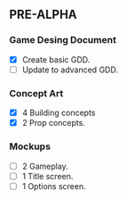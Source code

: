 ## PRE-ALPHA
### Game Desing Document
- [x] Create basic GDD.
- [ ] Update to advanced GDD.

### Concept Art
- [x] 4 Building concepts
- [x] 2 Prop concepts.

### Mockups
- [ ] 2 Gameplay.
- [ ] 1 Title screen.
- [ ] 1 Options screen.
